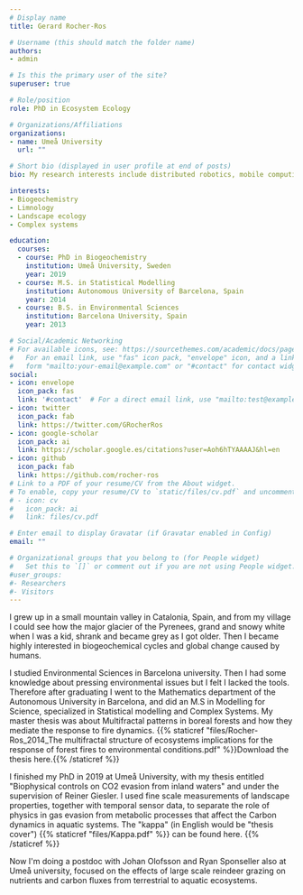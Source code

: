 ```yaml
---
# Display name
title: Gerard Rocher-Ros

# Username (this should match the folder name)
authors:
- admin

# Is this the primary user of the site?
superuser: true

# Role/position
role: PhD in Ecosystem Ecology

# Organizations/Affiliations
organizations:
- name: Umeå University
  url: ""

# Short bio (displayed in user profile at end of posts)
bio: My research interests include distributed robotics, mobile computing and programmable matter.

interests:
- Biogeochemistry
- Limnology
- Landscape ecology
- Complex systems

education:
  courses:
  - course: PhD in Biogeochemistry
    institution: Umeå University, Sweden
    year: 2019
  - course: M.S. in Statistical Modelling
    institution: Autonomous University of Barcelona, Spain
    year: 2014
  - course: B.S. in Environmental Sciences
    institution: Barcelona University, Spain
    year: 2013

# Social/Academic Networking
# For available icons, see: https://sourcethemes.com/academic/docs/page-builder/#icons
#   For an email link, use "fas" icon pack, "envelope" icon, and a link in the
#   form "mailto:your-email@example.com" or "#contact" for contact widget.
social:
- icon: envelope
  icon_pack: fas
  link: '#contact'  # For a direct email link, use "mailto:test@example.org".
- icon: twitter
  icon_pack: fab
  link: https://twitter.com/GRocherRos
- icon: google-scholar
  icon_pack: ai
  link: https://scholar.google.es/citations?user=Aoh6hTYAAAAJ&hl=en
- icon: github
  icon_pack: fab
  link: https://github.com/rocher-ros
# Link to a PDF of your resume/CV from the About widget.
# To enable, copy your resume/CV to `static/files/cv.pdf` and uncomment the lines below.
# - icon: cv
#   icon_pack: ai
#   link: files/cv.pdf

# Enter email to display Gravatar (if Gravatar enabled in Config)
email: ""

# Organizational groups that you belong to (for People widget)
#   Set this to `[]` or comment out if you are not using People widget.
#user_groups:
#- Researchers
#- Visitors
---
```


I grew up in a small mountain valley in Catalonia, Spain, and from my village I could see how the major glacier of the Pyrenees, grand and snowy white when I was a kid, shrank and became grey as I got older. Then I became highly interested in biogeochemical cycles and global change caused by humans.

I studied Environmental Sciences in Barcelona university. Then I had some knowledge about pressing environmental issues but I felt I lacked the tools. Therefore after graduating I went to the Mathematics department of the Autonomous University in Barcelona, and did an M.S in Modelling for Science, specialized in Statistical modelling and Complex Systems. My master thesis was about Multifractal patterns in boreal forests and how they mediate the response to fire dynamics. {{% staticref "files/Rocher-Ros_2014_The multifractal structure of ecosystems implications for the response of forest fires to environmental conditions.pdf" %}}Download the thesis here.{{% /staticref %}}

I finished my PhD in 2019 at Umeå University, with my thesis entitled "Biophysical controls on CO2 evasion from inland waters" and under the supervision of Reiner Giesler. I used fine scale measurements of landscape properties, together with temporal sensor data, to separate the role of physics in gas evasion from metabolic processes that affect the Carbon dynamics in aquatic systems. The "kappa" (in English would be "thesis cover") {{% staticref "files/Kappa.pdf" %}} can be found here. {{% /staticref %}}

Now I'm doing a postdoc with Johan Olofsson and Ryan Sponseller also at Umeå university, focused on the effects of large scale reindeer grazing on nutrients and carbon fluxes from terrestrial to aquatic ecosystems. 
